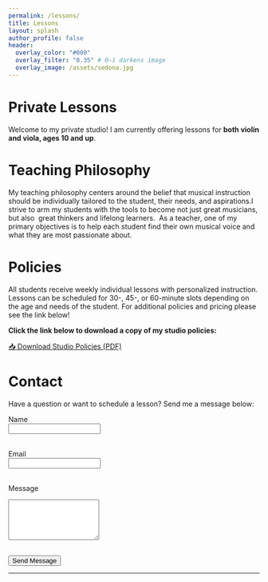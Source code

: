 ```yaml
---
permalink: /lessons/
title: Lessons
layout: splash
author_profile: false
header:
  overlay_color: "#000"
  overlay_filter: "0.35" # 0–1 darkens image
  overlay_image: /assets/sedona.jpg
---
```


# Private Lessons

Welcome to my private studio! I am currently offering lessons for **both violin and viola, ages 10 and up**. 

# Teaching Philosophy

My teaching philosophy centers around the belief that musical instruction should be individually tailored to the student, their needs, and aspirations.I strive to arm my students with the tools to become not just great musicians, but also  great thinkers and lifelong learners.  As a teacher, one of my primary objectives is to help each student find their own musical voice and what they are most passionate about. 

# Policies

All students receive weekly individual lessons with personalized instruction. Lessons can be scheduled for 30-, 45-, or 60-minute slots depending on the age and needs of the student. For additional policies and pricing please see the link below!

<!-- - **Scheduling:** Lessons are scheduled on a weekly basis. Please notify us at least 24 hours in advance for any cancellations or rescheduling.
- **Payments:** Payments are due at the beginning of each month. We accept cash, check, and electronic payments.
- **Make-up Lessons:** Make-up lessons are available only if the teacher cancels or with prior arrangement.
- **Materials:** Students are responsible for purchasing their own books and materials as recommended. -->

<!-- [📄 Download PDF]( /assets/files/Tisdel_Lohr_Studio_Policies.pdf ){:target="_blank"} -->

**Click the link below to download a copy of my studio policies:**

<a href="/assets/files/Tisdel_Lohr_Studio_Policies.pdf" download>
  📥 Download Studio Policies (PDF)
</a>

# Contact

Have a question or want to schedule a lesson? Send me a message below:

<form action="https://formspree.io/f/xjkazegy" method="POST">

  <label for="name">Name</label><br>
  <input type="text" id="name" name="name" required><br><br>

  <label for="email">Email</label><br>
  <input type="email" id="email" name="_replyto" required><br><br>

  <label for="message">Message</label><br>
  <textarea id="message" name="message" rows="5" required></textarea><br><br>

  <button type="submit">Send Message</button>
</form>

<!-- Ready to start your musical journey? Please reach out to schedule your first lesson or ask any questions.

**Email:** teacher@example.com  
**Phone:** (123) 456-7890 -->

---

<!-- ## Calendar

To view the full lesson schedule, please see the calendar below:

<iframe
  src="https://calendar.google.com/calendar/embed?src=YOUR_PUBLIC_CALENDAR_ID&mode=AGENDA"
  style="border: 0" width="100%" height="600" frameborder="0" scrolling="no"
  loading="lazy">
</iframe> -->